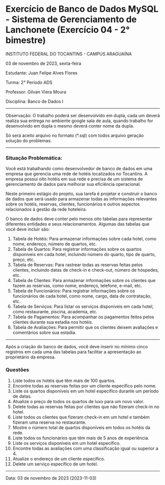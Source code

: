 # Exercício de Banco de Dados MySQL - Sistema de Gerenciamento de Lanchonete (Exercício 04 - 2° bimestre)

<p>INSTITUTO FEDERAL DO TOCANTINS - CAMPUS ARAGUAÍNA</p>
<p>03 de novembro de 2023, sexta-feira</p>
<p>Estudante: Juan Felipe Alves Flores</p>
<p>Turma: 2° Período ADS</p>
<p>Professor: Gilvan Viera Moura</p>
<p>Disciplina: Banco de Dados I</p>

<hr></hr>

<p>Observação: O trabalho poderá ser desenvolvido em dupla, cada um deverá realiza sua entrega no ambiente google sala de aula, quando trabalho for desenvolvido em dupla o mesmo deverá conter nome da dupla.

 Só será aceito arquivo no formato (*.sql) com todos arquivo geração solução do problemas.</p>

<hr></hr>

### Situação Problemática:

<p>
Você está trabalhando como desenvolvedor de banco de dados em uma empresa que gerencia uma rede de hotéis localizados no Tocantins. A empresa possui oito hotéis em sua rede e precisa de um sistema de gerenciamento de dados para melhorar sua eficiência operacional. 

Neste primeiro estágio do projeto, sua tarefa é projetar e construir o banco de dados que será usado para armazenar todas as informações relevantes sobre os hotéis, reservas, clientes, funcionários e outros aspectos relacionados à gestão da rede hoteleira.

O banco de dados deve conter pelo menos oito tabelas para representar diferentes entidades e seus relacionamentos. Algumas das tabelas que você deve incluir são:

1. Tabela de Hotéis: Para armazenar informações sobre cada hotel, como nome, endereço, número de quartos, etc.
2. Tabela de Quartos: Para registrar informações sobre os quartos disponíveis em cada hotel, incluindo número do quarto, tipo de quarto, preço, etc.
3. Tabela de Reservas: Para rastrear todas as reservas feitas pelos clientes, incluindo datas de check-in e check-out, número de hóspedes, etc.
4. Tabela de Clientes: Para armazenar informações sobre os clientes que fazem as reservas, como nome, endereço, telefone, e-mail, etc.
5. Tabela de Funcionários: Para registrar informações sobre os funcionários de cada hotel, como nome, cargo, data de contratação, etc.
6. Tabela de Serviços: Para listar os serviços disponíveis em cada hotel, como restaurante, piscina, academia, etc.
7. Tabela de Pagamentos: Para acompanhar os pagamentos feitos pelos clientes durante sua estadia nos hotéis.
8. Tabela de Avaliações: Para permitir que os clientes deixem avaliações e comentários sobre sua estadia.
</p>

<hr></hr>

<p>
Após a criação do banco de dados, você deve inserir no mínimo cinco registros em cada uma das tabelas para facilitar a apresentação ao proprietário da empresa.
</p>

### Questões

1. Liste todos os hotéis que têm mais de 100 quartos.
2. Encontre todas as reservas feitas por um cliente específico pelo nome.
3. Liste os quartos disponíveis em um hotel específico durante um período de datas.
4. Atualize o preço de todos os quartos de luxo para um novo valor.
5. Delete todas as reservas feitas por clientes que não fizeram check-in no hotel.
6. Liste todos os clientes que fizeram check-in em um hotel e também fizeram uma reserva no restaurante.
7. Mostre o número total de quartos disponíveis em todos os hotéis da rede.
8. Liste todos os funcionários que têm mais de 5 anos de experiência.
9. Liste os serviços disponíveis em um hotel específico.
10. Encontre todas as avaliações com uma classificação igual ou superior a 4.
11. Atualize o endereço de um cliente específico.
12. Delete um serviço específico de um hotel.

<hr></hr>

<p>Data: 03 de novembro de 2023 (2023-11-03)<p>